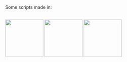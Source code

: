 Some scripts made in:

<div style="display: inline_block"><br>
<img align="center" height="120" width="120" src="https://cdn.jsdelivr.net/gh/devicons/devicon/icons/cplusplus/cplusplus-original.svg" /> <img align="center" height="120" width="120" src="https://img.icons8.com/color/144/000000/c-sharp-logo-2.png"/> <img align="center" height="120
<img align="center" height="120" width="120" src="https://cdn.jsdelivr.net/gh/devicons/devicon/icons/javascript/javascript-original.svg" />
  
</div>
